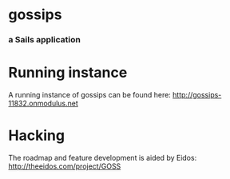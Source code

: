 # gossips
### a Sails application

# Running instance

A running instance of gossips can be found here: http://gossips-11832.onmodulus.net

# Hacking

The roadmap and feature development is aided by Eidos: http://theeidos.com/project/GOSS
